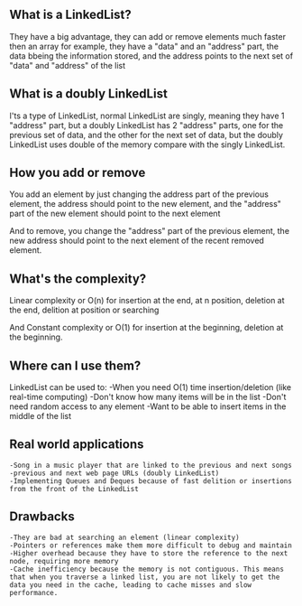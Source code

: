 
## What is a LinkedList?
They have a big advantage, they can add or remove elements much faster then an array for example, they have a "data" and an "address" part, the data bbeing the information stored, and the address points to the next set of "data" and "address" of the list

## What is a doubly LinkedList
I'ts a type of LinkedList, normal LinkedList are singly, meaning they have 1 "address" part, but a doubly LinkedList has 2 "address" parts, one for the previous set of data, and the other for the next set of data, but the doubly LinkedList uses double of the memory compare with the singly LinkedList.

## How you add or remove
You add an element by just changing the address part of the previous element, the address should point to the new element, and the "address" part of the new element should point to the next element

And to remove, you change the "address" part of the previous element, the new address should point to the next element of the recent removed element.

## What's the complexity?
Linear complexity or O(n) for insertion at the end, at n position, deletion at the end, delition at position or searching

And Constant complexity or O(1) for insertion at the beginning, deletion at the beginning.

## Where can I use them?
LinkedList can be used to:
    -When you need O(1) time insertion/deletion (like real-time computing)
    -Don't know how many items will be in the list
    -Don't need random access to any element
    -Want to be able to insert items in the middle of the list

## Real world applications
    -Song in a music player that are linked to the previous and next songs
    -previous and next web page URLs (doubly LinkedList)
    -Implementing Queues and Deques because of fast delition or insertions from the front of the LinkedList

## Drawbacks
    -They are bad at searching an element (linear complexity)
    -Pointers or references make them more difficult to debug and maintain
    -Higher overhead because they have to store the reference to the next node, requiring more memory
    -Cache inefficiency because the memory is not contiguous. This means that when you traverse a linked list, you are not likely to get the data you need in the cache, leading to cache misses and slow performance.
